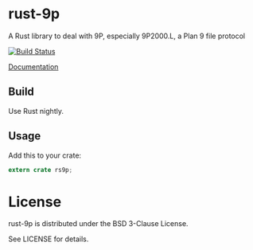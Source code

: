 rust-9p
=====

A Rust library to deal with 9P, especially 9P2000.L, a Plan 9 file protocol

[![Build Status](https://travis-ci.org/pfpacket/rust-9p.svg?branch=master)](https://travis-ci.org/pfpacket/rust-9p)

[Documentation](https://pfpacket.github.io/rust-9p/rs9p/index.html)


## Build
Use Rust nightly.


## Usage

Add this to your crate:

```rust
extern crate rs9p;
```


# License

rust-9p is distributed under the BSD 3-Clause License.

See LICENSE for details.
